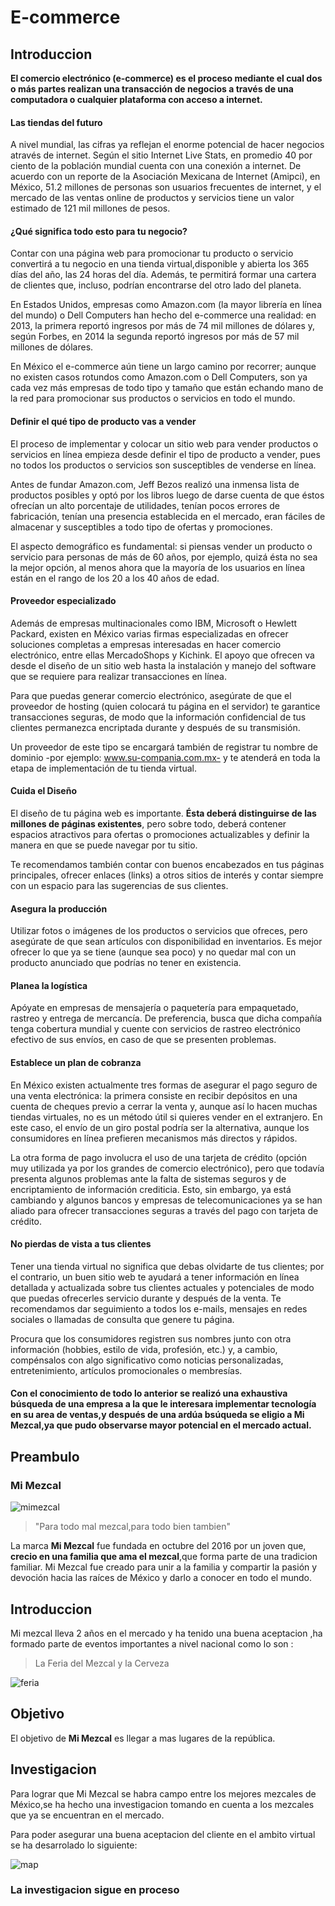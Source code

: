 # E-commerce 
 
## Introduccion 

**El comercio electrónico (e-commerce) es el proceso mediante el cual dos o más partes realizan una transacción de negocios a través de una computadora o cualquier plataforma con acceso a internet.**

#### Las tiendas del futuro

A nivel mundial, las cifras ya reflejan el enorme potencial de hacer negocios através de internet. Según el sitio Internet Live Stats, en promedio 40 por ciento de la población mundial cuenta con una conexión a internet. De acuerdo con un reporte de la Asociación Mexicana de Internet (Amipci), en México, 51.2 millones de personas son usuarios frecuentes de internet, y el mercado de las ventas online de productos y servicios tiene un valor estimado de 121 mil millones de pesos.


#### ¿Qué significa todo esto para tu negocio?

Contar con una página web para promocionar tu producto o servicio convertirá a tu negocio en una tienda virtual,disponible y abierta los 365 días del año, las 24 horas del día. Además, te permitirá formar una cartera de clientes que, incluso, podrían encontrarse del otro lado del planeta.

En Estados Unidos, empresas como Amazon.com (la mayor librería en línea del mundo) o Dell Computers han hecho del e-commerce una realidad: en 2013, la primera reportó ingresos por más de 74 mil millones de dólares y, según Forbes, en 2014 la segunda reportó ingresos por más de 57 mil millones de dólares.

En México el e-commerce aún tiene un largo camino por recorrer; aunque no existen casos rotundos como Amazon.com o Dell Computers, son ya cada vez más empresas de todo tipo y tamaño que están echando mano de la red para promocionar sus productos o servicios en todo el mundo.

#### Definir el qué tipo de producto vas a vender

El proceso de implementar y colocar un sitio web para vender productos o servicios en línea empieza desde definir el tipo de producto a vender, pues no todos los productos o servicios son susceptibles de venderse en línea.

Antes de fundar Amazon.com, Jeff Bezos realizó una inmensa lista de productos posibles y optó por los libros luego de darse cuenta de que éstos ofrecían un alto porcentaje de utilidades, tenían pocos errores de fabricación, tenían una presencia establecida en el mercado, eran fáciles de almacenar y susceptibles a todo tipo de ofertas y promociones.

El aspecto demográfico es fundamental: si piensas vender un producto o servicio para personas de más de 60 años, por ejemplo, quizá ésta no sea la mejor opción, al menos ahora que la mayoría de los usuarios en línea están en el rango de los 20 a los 40 años de edad.

####  Proveedor especializado

Además de empresas multinacionales como IBM, Microsoft o Hewlett Packard, existen en México varias firmas especializadas en ofrecer soluciones completas a empresas interesadas en hacer comercio electrónico, entre ellas MercadoShops y Kichink. El apoyo que ofrecen va desde el diseño de un sitio web hasta la instalación y manejo del software que se requiere para realizar transacciones en línea.

Para que puedas generar comercio electrónico, asegúrate de que el proveedor de hosting (quien colocará tu página en el servidor) te garantice transacciones seguras, de modo que la información confidencial de tus clientes permanezca encriptada durante y después de su transmisión.

Un proveedor de este tipo se encargará también de registrar tu nombre de dominio -por ejemplo: www.su-compania.com.mx- y te atenderá en toda la etapa de implementación de tu tienda virtual.

#### Cuida el Diseño

El diseño de tu página web  es importante. **Ésta deberá distinguirse de las millones de páginas existentes**, pero sobre todo, deberá contener espacios atractivos para ofertas o promociones actualizables y definir la manera en que se puede navegar por tu sitio.

Te recomendamos también contar con buenos encabezados en tus páginas principales, ofrecer enlaces (links) a otros sitios de interés y contar siempre con un espacio para las sugerencias de sus clientes.

#### Asegura la producción

 Utilizar fotos o imágenes de los productos o servicios que ofreces, pero asegúrate de que sean artículos con disponibilidad en inventarios. Es mejor ofrecer lo que ya se tiene (aunque sea poco) y no quedar mal con un producto anunciado que podrías no tener en existencia.

#### Planea la logística

Apóyate en empresas de mensajería o paquetería para empaquetado, rastreo y entrega de mercancía. De preferencia, busca que dicha compañía tenga cobertura mundial y cuente con servicios de rastreo electrónico efectivo de sus envíos, en caso de que se presenten problemas.

#### Establece un plan de cobranza

En México existen actualmente tres formas de asegurar el pago seguro de una venta electrónica: la primera consiste en recibir depósitos en una cuenta de cheques previo a cerrar la venta y, aunque así lo hacen muchas tiendas virtuales, no es un método útil si quieres vender en el extranjero. En este caso, el envío de un giro postal podría ser la alternativa, aunque los consumidores en línea prefieren mecanismos más directos y rápidos.

La otra forma de pago involucra el uso de una tarjeta de crédito (opción muy utilizada ya por los grandes de comercio electrónico), pero que todavía presenta algunos problemas ante la falta de sistemas seguros y de encriptamiento de información crediticia. Esto, sin embargo, ya está cambiando y algunos bancos y empresas de telecomunicaciones ya se han aliado para ofrecer transacciones seguras a través del pago con tarjeta de crédito.

#### No pierdas de vista a tus clientes

Tener una tienda virtual no significa que debas olvidarte de tus clientes; por el contrario, un buen sitio web te ayudará a tener información en línea detallada y actualizada sobre tus clientes actuales y potenciales de modo que puedas ofrecerles servicio durante y después de la venta. Te recomendamos dar seguimiento a todos los e-mails, mensajes en redes sociales o llamadas de consulta que genere tu página.

Procura que los consumidores registren sus nombres junto con otra información (hobbies, estilo de vida, profesión, etc.) y, a cambio, compénsalos con algo significativo como noticias personalizadas, entretenimiento, artículos promocionales o membresías.

#### Con el conocimiento de todo lo anterior se realizó una exhaustiva búsqueda de una empresa a la que le interesara implementar  tecnología en su area de ventas,y después de una ardúa bsúqueda se eligio a Mi Mezcal,ya que pudo observarse mayor potencial en el mercado actual.


## Preambulo 

### Mi Mezcal 
![mimezcal](imagenes/mimezcal.jpg)

> "Para todo mal mezcal,para todo bien tambien"


La marca **Mi Mezcal** fue fundada en  octubre del 2016 por un joven que, **crecio en una familia que ama el mezcal**,que forma  parte de una tradicion familiar.
Mi Mezcal fue creado para unir a la familia y compartir la pasión y  devoción hacia las raíces de México y darlo a conocer en todo el mundo.

## Introduccion 

Mi mezcal lleva 2 años en el mercado y ha tenido una buena aceptacion ,ha formado parte de eventos importantes a nivel nacional como lo son :
 > La Feria del Mezcal y la Cerveza

 ![feria](imagenes/feria.jpg)


## Objetivo
 
El objetivo de **Mi Mezcal** es llegar a mas lugares de la república.

## Investigacion 

Para lograr que Mi Mezcal se habra campo entre los mejores mezcales de México,se ha hecho una investigacion tomando en cuenta a los mezcales que ya se encuentran en el mercado.

Para poder asegurar una buena aceptacion del cliente en el ambito virtual se ha desarrolado lo siguiente:

![map](imagenes/map.png)

### La investigacion sigue en proceso 
